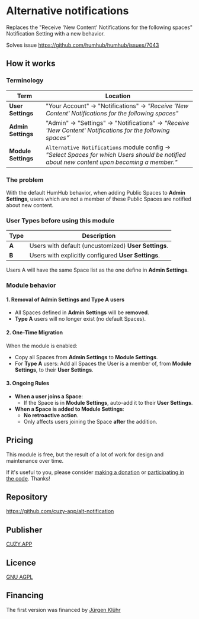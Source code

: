 # Alternative notifications

Replaces the "Receive 'New Content' Notifications for the following spaces" Notification Setting with a new behavior.

Solves issue https://github.com/humhub/humhub/issues/7043

## How it works

### Terminology

| Term            | Location |  
|-----------------|----------|  
| **User Settings**  | "Your Account" → "Notifications" → *"Receive 'New Content' Notifications for the following spaces"* |  
| **Admin Settings** | "Admin" → "Settings" → "Notifications" → *"Receive 'New Content' Notifications for the following spaces"*` |  
| **Module Settings** | `Alternative Notifications` module config → *"Select Spaces for which Users should be notified about new content upon becoming a member."* |  

### The problem

With the default HumHub behavior, when adding Public Spaces to **Admin Settings**, users which are not a member of these Public Spaces are notified about new content.

### User Types before using this module

| Type | Description |  
|------|-------------|  
| **A** | Users with default (uncustomized) **User Settings**. |  
| **B** | Users with explicitly configured **User Settings**. |  

Users A will have the same Space list as the one define in **Admin Settings**.

### Module behavior

#### 1. Removal of **Admin Settings** and **Type A** users

- All Spaces defined in **Admin Settings** will be **removed**.
- **Type A** users will no longer exist (no default Spaces).

#### 2. One-Time Migration

When the module is enabled:
- Copy all Spaces from **Admin Settings** to **Module Settings**.
- For **Type A** users: Add all Spaces the User is a member of, from **Module Settings**, to their **User Settings**.

#### 3. Ongoing Rules

- **When a user joins a Space**:
    - If the Space is in **Module Settings**, auto-add it to their **User Settings**.
- **When a Space is added to Module Settings**:
    - **No retroactive action**.
    - Only affects users joining the Space **after** the addition.

## Pricing

This module is free, but the result of a lot of work for design and maintenance over time.

If it's useful to you, please consider [making a donation](https://www.cuzy.app/checkout/donate/) or [participating in the code](https://github.com/cuzy-app/clean-theme). Thanks!

## Repository

https://github.com/cuzy-app/alt-notification

## Publisher

[CUZY.APP](https://www.cuzy.app/)

## Licence

[GNU AGPL](https://github.com/cuzy-app/alt-notification/blob/master/docs/LICENCE.md)

## Financing

The first version was financed by [Jürgen Klühr](https://community.humhub.com/u/j%C3%BCrgenkl2020/)
